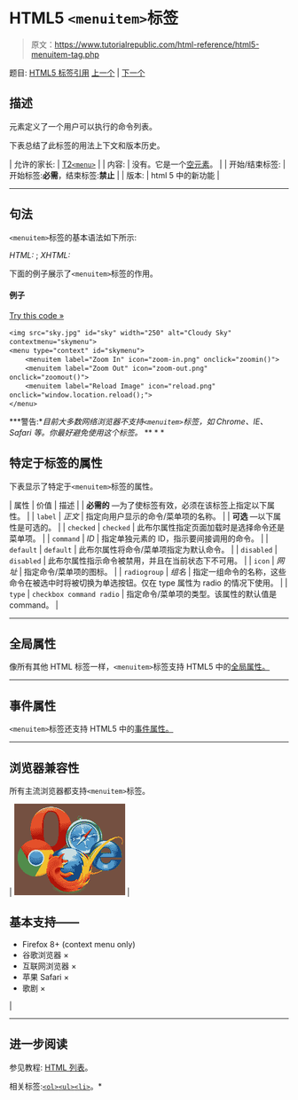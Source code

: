 # HTML5 `<menuitem>`标签

> 原文：<https://www.tutorialrepublic.com/html-reference/html5-menuitem-tag.php>

题目: [HTML5 标签引用](html5-tags.php) [上一个](html-menu-tag.php) | [下一个](html-meta-tag.php)

## 描述

元素定义了一个用户可以执行的命令列表。

下表总结了此标签的用法上下文和版本历史。

| 允许的家长: | [T2`<menu>`](html-menu-tag.php) |
| 内容: | 没有。它是一个[空元素](../html-tutorial/html-elements.php#empty-elements)。 |
| 开始/结束标签: | 开始标签:**必需**，结束标签:**禁止** |
| 版本: | html 5 中的新功能 |

* * *

## 句法

`<menuitem>`标签的基本语法如下所示:

*HTML:* <menuitem>; *XHTML:* <menuitem />

下面的例子展示了`<menuitem>`标签的作用。

#### 例子

[Try this code »](../codelab.php?topic=html5&file=menuitem-tag "Try this code using online Editor")

```
<img src="sky.jpg" id="sky" width="250" alt="Cloudy Sky" contextmenu="skymenu">
<menu type="context" id="skymenu">
    <menuitem label="Zoom In" icon="zoom-in.png" onclick="zoomin()">
    <menuitem label="Zoom Out" icon="zoom-out.png" onclick="zoomout()">
    <menuitem label="Reload Image" icon="reload.png" onclick="window.location.reload();">
</menu>
```

 ***警告:**目前大多数网络浏览器不支持`<menuitem>`标签，如 Chrome、IE、Safari 等。你最好避免使用这个标签。*  ** * *

## 特定于标签的属性

下表显示了特定于`<menuitem>`标签的属性。

| 属性 | 价值 | 描述 |
| **必需的** —为了使标签有效，必须在该标签上指定以下属性。 |
| `label` | *正文* | 指定向用户显示的命令/菜单项的名称。 |
| **可选** —以下属性是可选的。 |
| `checked` | `checked` | 此布尔属性指定页面加载时是选择命令还是菜单项。 |
| `command` | *ID* | 指定单独元素的 ID，指示要间接调用的命令。 |
| `default` | `default` | 此布尔属性将命令/菜单项指定为默认命令。 |
| `disabled` | `disabled` | 此布尔属性指示命令被禁用，并且在当前状态下不可用。 |
| `icon` | *网址* | 指定命令/菜单项的图标。 |
| `radiogroup` | *组名* | 指定一组命令的名称，这些命令在被选中时将被切换为单选按钮。仅在 type 属性为 radio 的情况下使用。 |
| `type` | `checkbox
command
radio` | 指定命令/菜单项的类型。该属性的默认值是 command。 |

* * *

## 全局属性

像所有其他 HTML 标签一样，`<menuitem>`标签支持 HTML5 中的[全局属性。](html5-global-attributes.php)

* * *

## 事件属性

`<menuitem>`标签还支持 HTML5 中的[事件属性。](html5-event-attributes.php)

* * *

## 浏览器兼容性

所有主流浏览器都支持`<menuitem>`标签。

| ![Browsers Icon](img/e9331123c77668c1832e541c2fca1002.png) | 

## 基本支持——

*   Firefox 8+ (context menu only)
*   谷歌浏览器 ×
*   互联网浏览器 ×
*   苹果 Safari ×
*   歌剧 ×

 |

* * *

## 进一步阅读

参见教程: [HTML 列表](../html-tutorial/html-lists.php)。

相关标签:[`<ol>`](html-ol-tag.php)[`<ul>`](html-ul-tag.php)[`<li>`](html-li-tag.php)。*